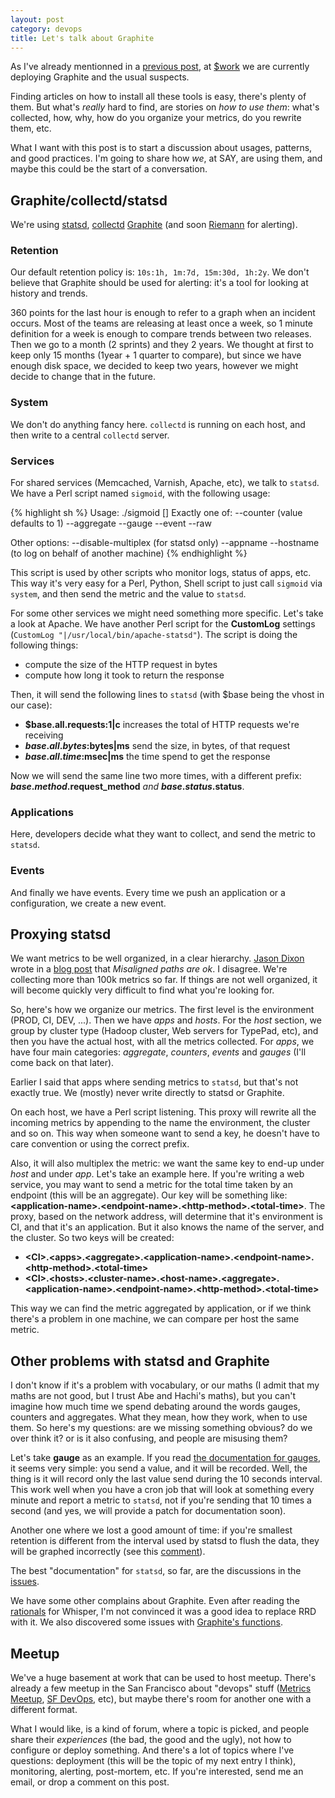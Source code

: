 ```yaml
---
layout: post
category: devops
title: Let's talk about Graphite
---
```


As I've already mentionned in a [previous post](http://lumberjaph.net/devops/2013/01/10/carbons-manhole.html), at [$work](http://saymedia.com) we are currently deploying Graphite and the usual suspects.

Finding articles on how to install all these tools is easy, there's plenty of them.  But what's *really* hard to find, are stories on *how to use them*: what's collected, how, why, how do you organize your metrics, do you rewrite them, etc.

What I want with this post is to start a discussion about usages, patterns, and good practices.  I'm going to share how *we*, at SAY, are using them, and maybe this could be the start of a conversation.

## Graphite/collectd/statsd

We're using [statsd](https://github.com/etsy/statsd), [collectd](https://collectd.org) [Graphite](https://github.com/graphite-project) (and soon [Riemann](http://riemann.io) for alerting).

### Retention

Our default retention policy is: `10s:1h, 1m:7d, 15m:30d, 1h:2y`.  We don't believe that Graphite should be used for alerting: it's a tool for looking at history and trends.

360 points for the last hour is enough to refer to a graph when an incident occurs.  Most of the teams are releasing at least once a week, so 1 minute definition for a week is enough to compare trends between two releases.  Then we go to a month (2 sprints) and they 2 years.  We thought at first to keep only 15 months (1year + 1 quarter to compare), but since we have enough disk space, we decided to keep two years, however we might decide to change that in the future.

### System

We don't do anything fancy here.  `collectd` is running on each host, and then write to a central `collectd` server.

### Services

For shared services (Memcached, Varnish, Apache, etc), we talk to `statsd`.  We have a Perl script named `sigmoid`, with the following usage:

{% highlight sh %}
Usage: ./sigmoid [<options>] <metricname> <value>
 Exactly one of:
 --counter (value defaults to 1)
 --aggregate
 --gauge
 --event
 --raw

 Other options:
 --disable-multiplex (for statsd only)
 --appname
 --hostname (to log on behalf of another machine)
{% endhighlight %}

This script is used by other scripts who monitor logs, status of apps, etc.  This way it's very easy for a Perl, Python, Shell script to just call `sigmoid` via `system`, and then send the metric and the value to `statsd`.

For some other services we might need something more specific.  Let's take a look at Apache.  We have another Perl script for the **CustomLog** settings (`CustomLog "|/usr/local/bin/apache-statsd"`).  The script is doing the following things:

* compute the size of the HTTP request in bytes
* compute how long it took to return the response

Then, it will send the following lines to `statsd` (with $base being the vhost in our case):

* **$base.all.requests:1\|c** increases the total of HTTP requests we're receiving
* **$base.all.bytes:$bytes\|ms** send the size, in bytes, of that request
* **$base.all.time:$msec\|ms** the time spend to get the response

Now we will send the same line two more times, with a different prefix: **$base.method.$request_method** *and* **$base.status.$status**.

### Applications

Here, developers decide what they want to collect, and send the metric to `statsd`.

### Events

And finally we have events.  Every time we push an application or a configuration, we create a new event.

## Proxying statsd

We want metrics to be well organized, in a clear hierarchy.  [Jason Dixon](https://github.com/obfuscurity) wrote in a [blog post](http://obfuscurity.com/2012/05/Organizing-Your-Graphite-Metrics) that *Misaligned paths are ok*.  I disagree.  We're collecting more than 100k metrics so far.  If things are not well organized, it will become quickly very difficult to find what you're looking for.

So, here's how we organize our metrics.  The first level is the environment (PROD, CI, DEV, ...).  Then we have *apps* and *hosts*.  For the *host* section, we group by cluster type (Hadoop cluster, Web servers for TypePad, etc), and then you have the actual host, with all the metrics collected.  For *apps*, we have four main categories: *aggregate*, *counters*, *events* and *gauges* (I'll come back on that later).

Earlier I said that apps where sending metrics to `statsd`, but that's not exactly true.  We (mostly) never write directly to statsd or Graphite.

On each host, we have a Perl script listening.  This proxy will rewrite all the incoming metrics by appending to the name the environment, the cluster and so on.  This way when someone want to send a key, he doesn't have to care convention or using the correct prefix.

Also, it will also multiplex the metric: we want the same key to end-up under *host* and under *app*.  Let's take an example here.  If you're writing a web service, you may want to send a metric for the total time taken by an endpoint (this will be an aggregate).  Our key will be something like: **\<application-name\>.\<endpoint-name\>.\<http-method\>.\<total-time\>**.  The proxy, based on the network address, will determine that it's environment is CI, and that it's an application.  But it also knows the name of the server, and the cluster.  So two keys will be created:

* **\<CI\>.\<apps\>.\<aggregate\>.\<application-name\>.\<endpoint-name\>.\<http-method>.<total-time\>**
* **\<CI\>.\<hosts\>.\<cluster-name\>.\<host-name\>.\<aggregate\>.\<application-name\>.\<endpoint-name\>.\<http-method\>.\<total-time\>**

This way we can find the metric aggregated by application, or if we think there's a problem in one machine, we can compare per host the same metric.

## Other problems with statsd and Graphite

I don't know if it's a problem with vocabulary, or our maths (I admit that my maths are not good, but I trust Abe and Hachi's maths), but you can't imagine how much time we spend debating around the words gauges, counters and aggregates.  What they mean, how they work, when to use them.  So here's my questions: are we missing something obvious?  do we over think it? or is it also confusing, and people are misusing them?

Let's take **gauge** as an example.  If you read [the documentation for gauges](https://github.com/etsy/statsd/blob/master/README.md#gauges), it seems very simple: you send a value, and it will be recorded.  Well, the thing is it will record only the last value send during the 10 seconds interval.  This work well when you have a cron job that will look at something every minute and report a metric to `statsd`, not if you're sending that 10 times a second (and yes, we will provide a patch for documentation soon).

Another one where we lost a good amount of time: if you're smallest retention is different from the interval used by statsd to flush the data, they will be graphed incorrectly (see this [comment](https://github.com/etsy/statsd/issues/32#issuecomment-1830985)).

The best "documentation" for `statsd`, so far, are the discussions in the [issues](https://github.com/etsy/statsd/issues).

We have some other complains about Graphite.  Even after reading the [rationals](http://graphite.wikidot.com/whisper#toc1) for Whisper, I'm not convinced it was a good idea to replace RRD with it.  We also discovered some issues with [Graphite's functions](http://if.andonlyif.net/blog/2013/01/graphites-derivative-function-lies.html).

## Meetup

We've a huge basement at work that can be used to host meetup.  There's already a few meetup in the San Francisco about "devops" stuff ([Metrics Meetup](http://www.meetup.com/San-Francisco-Metrics-Meetup/events/98875712/), [SF DevOps](http://www.meetup.com/San-Francisco-DevOps/), etc), but maybe there's room for another one with a different format.  

What I would like, is a kind of forum, where a topic is picked, and people share their *experiences* (the bad, the good and the ugly), not how to configure or deploy something.  And there's a lot of topics where I've questions: deployment (this will be the topic of my next entry I think), monitoring, alerting, post-mortem, etc.  If you're interested, send me an email, or drop a comment on this post.
